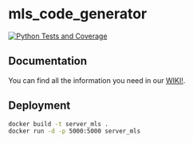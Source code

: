 # mls_code_generator

[![Python Tests and Coverage](https://github.com/MLSToolbox/mls_code_generator/actions/workflows/main.yml/badge.svg)](https://github.com/MLSToolbox/mls_code_generator/actions/workflows/main.yml)

## Documentation
You can find all the information you need in our [WIKI!](https://github.com/MLSToolbox/mls_code_generator/wiki).


## Deployment
```bash
docker build -t server_mls .
docker run -d -p 5000:5000 server_mls
```
